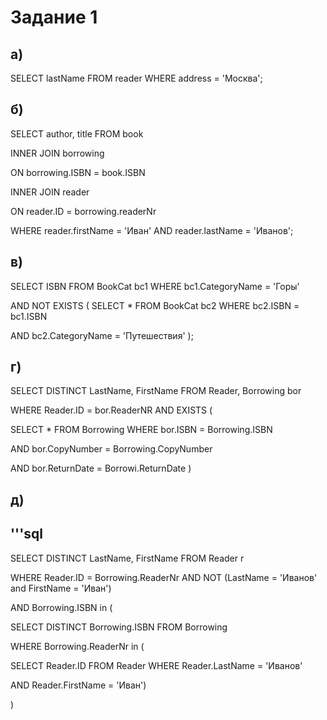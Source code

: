 # Задание 1

## а)

SELECT lastName FROM reader WHERE address = 'Москва';

## б)

SELECT author, title FROM book 

INNER JOIN borrowing

ON borrowing.ISBN = book.ISBN

INNER JOIN reader 

ON reader.ID = borrowing.readerNr 

WHERE reader.firstName = 'Иван' AND reader.lastName = 'Иванов';

## в)

SELECT ISBN FROM BookCat bc1 WHERE bc1.CategoryName = 'Горы'

AND NOT EXISTS ( SELECT * FROM BookCat bc2 WHERE bc2.ISBN = bc1.ISBN 

AND bc2.CategoryName = 'Путешествия' );

## г)

SELECT DISTINCT LastName, FirstName FROM Reader, Borrowing bor

WHERE Reader.ID = bor.ReaderNR AND EXISTS (

SELECT * FROM Borrowing WHERE bor.ISBN = Borrowing.ISBN 
  
AND bor.CopyNumber = Borrowing.CopyNumber
  
AND bor.ReturnDate = Borrowi.ReturnDate )

## д)

## '''sql

SELECT DISTINCT LastName, FirstName FROM Reader r

WHERE Reader.ID = Borrowing.ReaderNr AND NOT (LastName = 'Иванов' and FirstName = 'Иван')

AND Borrowing.ISBN in (
  
SELECT DISTINCT Borrowing.ISBN FROM Borrowing
  
WHERE Borrowing.ReaderNr in (
  
SELECT Reader.ID FROM Reader WHERE Reader.LastName = 'Иванов'
    
AND Reader.FirstName = 'Иван')
    
)
